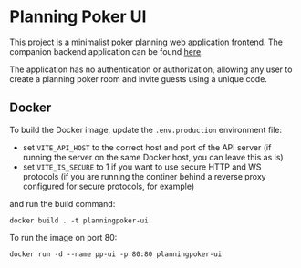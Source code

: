 # Planning Poker UI
This project is a minimalist poker planning web application frontend. The companion backend application can be found
[here](https://github.com/tristeng/planning-poker).

The application has no authentication or authorization, allowing any user to create a planning poker room and invite 
guests using a unique code.

## Docker
To build the Docker image, update the `.env.production` environment file:
- set `VITE_API_HOST` to the correct host and port of the API server (if running the server on the same Docker host, you 
can leave this as is)
- set `VITE_IS_SECURE` to 1 if you want to use secure HTTP and WS protocols (if you are running the continer behind a 
reverse proxy configured for secure protocols, for example)

and run the build command:
```shell
docker build . -t planningpoker-ui
```

To run the image on port 80:
```shell
docker run -d --name pp-ui -p 80:80 planningpoker-ui
```

